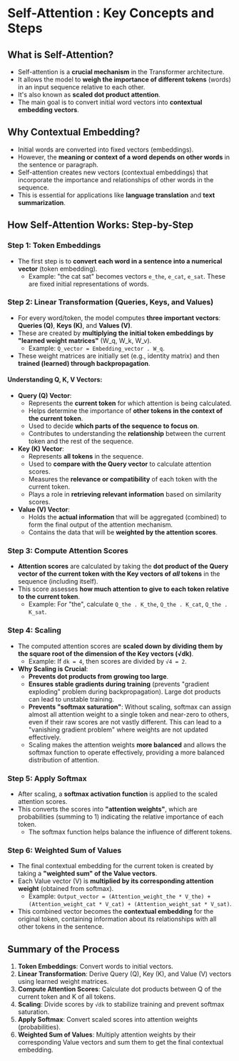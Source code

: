 # Self-Attention : Key Concepts and Steps

## What is Self-Attention?
*   Self-attention is a **crucial mechanism** in the Transformer architecture.
*   It allows the model to **weigh the importance of different tokens** (words) in an input sequence relative to each other.
*   It's also known as **scaled dot product attention**.
*   The main goal is to convert initial word vectors into **contextual embedding vectors**.

## Why Contextual Embedding?
*   Initial words are converted into fixed vectors (embeddings).
*   However, the **meaning or context of a word depends on other words** in the sentence or paragraph.
*   Self-attention creates new vectors (contextual embeddings) that incorporate the importance and relationships of other words in the sequence.
*   This is essential for applications like **language translation** and **text summarization**.

## How Self-Attention Works: Step-by-Step

### Step 1: Token Embeddings
*   The first step is to **convert each word in a sentence into a numerical vector** (token embedding).
    *   Example: "the cat sat" becomes vectors `e_the`, `e_cat`, `e_sat`. These are fixed initial representations of words.

### Step 2: Linear Transformation (Queries, Keys, and Values)
*   For every word/token, the model computes **three important vectors**: **Queries (Q)**, **Keys (K)**, and **Values (V)**.
*   These are created by **multiplying the initial token embeddings by "learned weight matrices"** (W_q, W_k, W_v).
    *   Example: `Q_vector = Embedding_vector . W_q`.
*   These weight matrices are initially set (e.g., identity matrix) and then **trained (learned) through backpropagation**.

#### Understanding Q, K, V Vectors:
*   **Query (Q) Vector**:
    *   Represents the **current token** for which attention is being calculated.
    *   Helps determine the importance of **other tokens in the context of the current token**.
    *   Used to decide **which parts of the sequence to focus on**.
    *   Contributes to understanding the **relationship** between the current token and the rest of the sequence.
*   **Key (K) Vector**:
    *   Represents **all tokens** in the sequence.
    *   Used to **compare with the Query vector** to calculate attention scores.
    *   Measures the **relevance or compatibility** of each token with the current token.
    *   Plays a role in **retrieving relevant information** based on similarity scores.
*   **Value (V) Vector**:
    *   Holds the **actual information** that will be aggregated (combined) to form the final output of the attention mechanism.
    *   Contains the data that will be **weighted by the attention scores**.

### Step 3: Compute Attention Scores
*   **Attention scores** are calculated by taking the **dot product of the Query vector of the current token with the Key vectors of *all* tokens** in the sequence (including itself).
*   This score assesses **how much attention to give to each token relative to the current token**.
    *   Example: For "the", calculate `Q_the . K_the`, `Q_the . K_cat`, `Q_the . K_sat`.

### Step 4: Scaling
*   The computed attention scores are **scaled down by dividing them by the square root of the dimension of the Key vectors (√dk)**.
    *   Example: If `dk = 4`, then scores are divided by `√4 = 2`.
*   **Why Scaling is Crucial**:
    *   **Prevents dot products from growing too large**.
    *   **Ensures stable gradients during training** (prevents "gradient exploding" problem during backpropagation). Large dot products can lead to unstable training.
    *   **Prevents "softmax saturation"**: Without scaling, softmax can assign almost all attention weight to a single token and near-zero to others, even if their raw scores are not vastly different. This can lead to a "vanishing gradient problem" where weights are not updated effectively.
    *   Scaling makes the attention weights **more balanced** and allows the softmax function to operate effectively, providing a more balanced distribution of attention.

### Step 5: Apply Softmax
*   After scaling, a **softmax activation function** is applied to the scaled attention scores.
*   This converts the scores into **"attention weights"**, which are probabilities (summing to 1) indicating the relative importance of each token.
    *   The softmax function helps balance the influence of different tokens.

### Step 6: Weighted Sum of Values
*   The final contextual embedding for the current token is created by taking a **"weighted sum" of the Value vectors**.
*   Each Value vector (V) is **multiplied by its corresponding attention weight** (obtained from softmax).
    *   Example: `Output_vector = (Attention_weight_the * V_the) + (Attention_weight_cat * V_cat) + (Attention_weight_sat * V_sat)`.
*   This combined vector becomes the **contextual embedding** for the original token, containing information about its relationships with all other tokens in the sentence.

## Summary of the Process
1.  **Token Embeddings**: Convert words to initial vectors.
2.  **Linear Transformation**: Derive Query (Q), Key (K), and Value (V) vectors using learned weight matrices.
3.  **Compute Attention Scores**: Calculate dot products between Q of the current token and K of all tokens.
4.  **Scaling**: Divide scores by `√dk` to stabilize training and prevent softmax saturation.
5.  **Apply Softmax**: Convert scaled scores into attention weights (probabilities).
6.  **Weighted Sum of Values**: Multiply attention weights by their corresponding Value vectors and sum them to get the final contextual embedding.